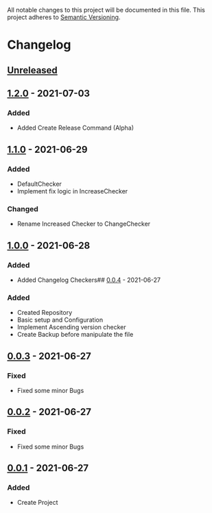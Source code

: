 All notable changes to this project will be documented in this file. This project adheres
to [Semantic Versioning](http://semver.org/).

# Changelog

## [Unreleased]

## [1.2.0] - 2021-07-03
### Added
- Added Create Release Command (Alpha)

## [1.1.0] - 2021-06-29
### Added
- DefaultChecker
- Implement fix logic in IncreaseChecker

### Changed
- Rename Increased Checker to ChangeChecker

## [1.0.0] - 2021-06-28
### Added
- Added Changelog Checkers## [0.0.4] - 2021-06-27
### Added
- Created Repository
- Basic setup and Configuration
- Implement Ascending version checker
- Create Backup before manipulate the file

## [0.0.3] - 2021-06-27
### Fixed
- Fixed some minor Bugs

## [0.0.2] - 2021-06-27
### Fixed
- Fixed some minor Bugs

## [0.0.1] - 2021-06-27
### Added
- Create Project

[Unreleased]: https://github.com/boscho87/changelog-checker/compare/1.2.0...master
[1.2.0]: https://github.com/boscho87/changelog-checker/compare/1.1.0...1.2.0
[1.1.0]: https://github.com/boscho87/changelog-checker/compare/1.0.0...1.1.0
[1.0.0]: https://github.com/boscho87/changelog-checker/compare/0.0.4...1.0.0
[0.0.4]: https://github.com/boscho87/changelog-checker/compare/0.0.3...0.0.4
[0.0.3]: https://github.com/boscho87/changelog-checker/compare/0.0.2...0.0.3
[0.0.2]: https://github.com/boscho87/changelog-checker/compare/0.0.1...0.0.2
[0.0.1]: https://github.com/boscho87/changelog-checker/releases/tag/0.0.1
